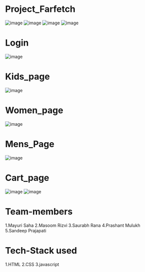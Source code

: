 # Project_Farfetch

![image](https://user-images.githubusercontent.com/105915693/195300659-85932cd8-6661-42ac-b4e0-3ed706bc9661.png)
![image](https://user-images.githubusercontent.com/105915693/195300795-5b630e52-628b-4295-898e-54db89ca49fe.png)
![image](https://user-images.githubusercontent.com/105915693/195300962-c100bd36-cd93-4170-9701-21d396c38e9b.png)
![image](https://user-images.githubusercontent.com/105915693/195306023-17e1792c-d0fc-4e6b-96ec-1e985c3937b8.png)
# Login
![image](https://user-images.githubusercontent.com/105915693/195306358-bb4a634a-eb13-4658-b6b0-2b418ded81de.png)


# Kids_page
![image](https://user-images.githubusercontent.com/105915693/195300962-c100bd36-cd93-4170-9701-21d396c38e9b.png)

# Women_page
![image](https://user-images.githubusercontent.com/105915693/195301371-27f2377b-cab7-491c-bb35-ab637d8afcd5.png)
# Mens_Page
![image](https://user-images.githubusercontent.com/105915693/195302140-ad417b99-bde5-414d-b004-f0a6b5e7ba33.png)
# Cart_page
![image](https://user-images.githubusercontent.com/105915693/195302325-729195ae-efea-41c4-9853-8a6bd95f7902.png)
![image](https://user-images.githubusercontent.com/105915693/195302486-53c5b500-6d34-4680-9cd1-95424cd65888.png)


# Team-members
1.Mayuri Saha
2.Masoom Rizvi
3.Saurabh Rana
4.Prashant Mulukh
5.Sandeep Prajapati

# Tech-Stack used
1.HTML
2.CSS
3.javascript
